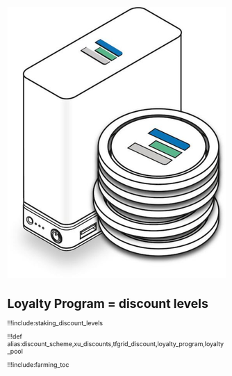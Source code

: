 ![](img/farming_reward.png ':size=350x')

# Loyalty Program = discount levels

!!!include:staking_discount_levels

!!!def alias:discount_scheme,xu_discounts,tfgrid_discount,loyalty_program,loyalty_pool

!!!include:farming_toc
